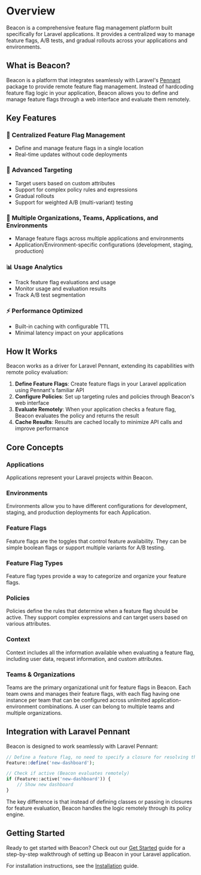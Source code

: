 # Overview

Beacon is a comprehensive feature flag management platform built specifically for Laravel applications. 
It provides a centralized way to manage feature flags, A/B tests, and gradual rollouts across your applications and environments.

## What is Beacon?

Beacon is a platform that integrates seamlessly with Laravel's [Pennant](https://laravel.com/docs/pennant) package to provide remote feature flag management. 
Instead of hardcoding feature flag logic in your application, Beacon allows you to define and manage feature flags through a web interface and evaluate them remotely.

## Key Features

### 🚀 **Centralized Feature Flag Management**
- Define and manage feature flags in a single location
- Real-time updates without code deployments

### 🎯 **Advanced Targeting**
- Target users based on custom attributes
- Support for complex policy rules and expressions
- Gradual rollouts
- Support for weighted A/B (multi-variant) testing

### 🏢 **Multiple Organizations, Teams, Applications, and Environments**
- Manage feature flags across multiple applications and environments
- Application/Environment-specific configurations (development, staging, production)

### 📊 **Usage Analytics**
- Track feature flag evaluations and usage
- Monitor usage and evaluation results
- Track A/B test segmentation

### ⚡ **Performance Optimized**
- Built-in caching with configurable TTL
- Minimal latency impact on your applications

## How It Works

Beacon works as a driver for Laravel Pennant, extending its capabilities with remote policy evaluation:

1. **Define Feature Flags**: Create feature flags in your Laravel application using Pennant's familiar API
2. **Configure Policies**: Set up targeting rules and policies through Beacon's web interface
3. **Evaluate Remotely**: When your application checks a feature flag, Beacon evaluates the policy and returns the result
4. **Cache Results**: Results are cached locally to minimize API calls and improve performance

## Core Concepts

### Applications
Applications represent your Laravel projects within Beacon.

### Environments
Environments allow you to have different configurations for development, staging, and production deployments for each Application.

### Feature Flags
Feature flags are the toggles that control feature availability. They can be simple boolean flags or support multiple variants for A/B testing.

### Feature Flag Types
Feature flag types provide a way to categorize and organize your feature flags.

### Policies
Policies define the rules that determine when a feature flag should be active. They support complex expressions and can target users based on various attributes.

### Context
Context includes all the information available when evaluating a feature flag, including user data, request information, and custom attributes.

### Teams & Organizations
Teams are the primary organizational unit for feature flags in Beacon. Each team owns and manages their feature flags, with each flag having one instance per team that can be configured across unlimited application-environment combinations.
A user can belong to multiple teams and multiple organizations.

## Integration with Laravel Pennant

Beacon is designed to work seamlessly with Laravel Pennant:

```php
// Define a feature flag, no need to specify a closure for resolving the value
Feature::define('new-dashboard');

// Check if active (Beacon evaluates remotely)
if (Feature::active('new-dashboard')) {
    // Show new dashboard
}
```

The key difference is that instead of defining classes or passing in closures for feature evaluation, Beacon handles the logic remotely through its policy engine.

## Getting Started

Ready to get started with Beacon? Check out our [Get Started](./get-started) guide for a step-by-step walkthrough of setting up Beacon in your Laravel application.

For installation instructions, see the [Installation](./install) guide.
